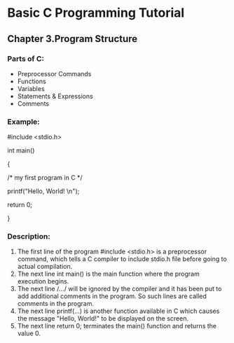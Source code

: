 # Basic C Programming Tutorial
## Chapter 3.Program Structure
### Parts of C:
* Preprocessor Commands
* Functions
* Variables
* Statements & Expressions
* Comments
### Example:

#include <stdio.h>

int main()

{

/* my first program in C */

printf("Hello, World! \n");

return 0;

}
### Description:
1. The first line of the program #include <stdio.h> is a preprocessor command, which tells a C compiler to include stdio.h file before going to actual compilation.
2. The next line int main() is the main function where the program execution begins.
3. The next line /*...*/ will be ignored by the compiler and it has been put to add additional comments in the program. So such lines are called comments in the program.
4. The next line printf(...) is another function available in C which causes the message "Hello, World!" to be displayed on the screen.
5. The next line return 0; terminates the main() function and returns the value 0.
